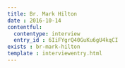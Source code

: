 ```yaml
---
title: Br. Mark Hilton 
date : 2016-10-14
contentful:
  contentype: interview
  entry_id : 6IiFYgrQ40GuKu6gU4kqCI 
exists : br-mark-hilton 
template : interviewentry.html 
--- 
```

    